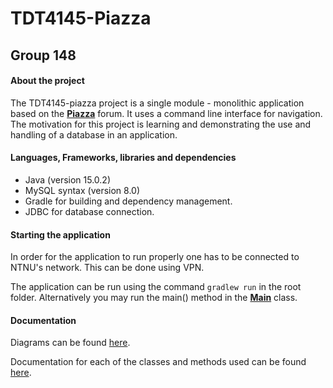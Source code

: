 # TDT4145-Piazza

## Group 148

#### About the project

The TDT4145-piazza project is a single module - monolithic application based on the [**Piazza**](http://piazza.com/) forum.
It uses a command line interface for navigation.
The motivation for this project is learning and demonstrating the use and handling of a database in an application.


#### Languages, Frameworks, libraries and dependencies
* Java (version 15.0.2)
* MySQL syntax (version 8.0)
* Gradle for building and dependency management.
* JDBC for database connection.


#### Starting the application

In order for the application to run properly one has to be connected to NTNU's network. This can be done using VPN.

The application can be run using the command `gradlew run` in the root folder. 
Alternatively you may run the main() method in the [**Main**](src/main/java/tdt4145/ui/Main.java) class.


#### Documentation
Diagrams can be found [here](documentation/UML).

Documentation for each of the classes and methods used can be found [here](documentation).
